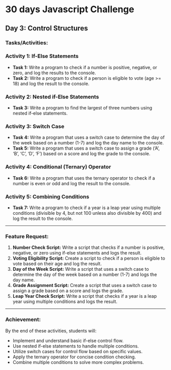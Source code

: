 # 30 days Javascript Challenge


## Day 3: Control Structures


### Tasks/Activities:


### Activity 1: If-Else Statements

- **Task 1:** Write a program to check if a  number is positive, negative, or zero, and log the results to the console.
- **Task 2:** Write a program to check if a person is eligible to vote (age >= 18) and log the result to the console.

### Activity 2: Nested if-Else Statements

- **Task 3:** Write a program to find the largest of three numbers using nested if-else statements.

### Activity 3: Switch Case

- **Task 4:** Write a program that uses a switch case to determine the day of the week based on a number (1-7) and log the day name to the console.
- **Task 5:** Write a program that uses a switch case to assign a grade (’A’, ‘B’, ‘C’, ‘D’, ‘F’) based on a score and log the grade to the console.

### Activity 4: Conditional (Ternary) Operator

- **Task 6:** Write a program that uses the ternary operator to check if a number is even or odd and log the result to the console.

### Activity 5: Combining Conditions

- **Task 7:** Write a program to check if a year is a leap year using multiple conditions (divisible by 4, but not 100 unless also divisible by 400) and log the result to the console.

---

### Feature Request:

1. **Number Check Script:** Write a script that checks if a number is positive, negative, or zero using if-else statements and logs the result.
2. **Voting Eligibility Script:**  Create a script to check if a person is eligible to vote based on their age and log the result.
3. **Day of the Week Script:** Write a script that uses a switch case to determine the day of the week based on a number (1-7) and logs the day name.
4. **Grade Assignment Script:** Create a script that uses a switch case to assign a grade based on a score and logs the grade.
5. **Leap Year Check Script:** Write a script that checks if a year is a leap year using multiple conditions and logs the result.

---

### Achievement:

By the end of these activities, students will:

- Implement and understand basic if-else control flow.
- Use nested if-else statements to handle multiple conditions.
- Utilize switch cases for control flow based on specific values.
- Apply the ternary operator for concise condition checking.
- Combine multiple conditions to solve more complex problems.